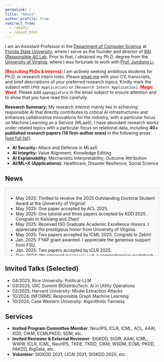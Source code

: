 ```yaml
---
permalink: /
title: "About"
author_profile: true
redirect_from:
  - /about/
  - /about.html
---
```




I am an Assistant Professor in the [Department of Computer Science](https://www.cs.fsu.edu) at [Florida State University](https://www.fsu.edu/), where I serve as the founder and director of [RAI (Responsible AI) Lab](https://yushundong.github.io//students/). Prior to that, I obtained my Ph.D. degree from the [University of Virginia](http://www.virginia.edu/), where I was fortunate to work with [Prof. Jundong Li](https://jundongli.github.io).

<span style="color:red">**\[Recruiting PhDs & Interns\]:**</span> I am actively seeking ambitious students for Ph.D. or research intern roles. Please [email me](mailto:yd24f@fsu.edu) with your CV, transcripts, and brief descriptions of your preferred research topics. Kindly mark the subject with `[PhD Application]` or `[Research Intern Application]`. <span style="color:red">**Magic Word**</span>: Please add `appoggiatura` in the email subject to ensure attention and to show that you have read this carefully.  

**Research Summary:** My research interest mainly lies in achieving responsible AI that directly contributes to critical AI infrastructures and enhances collaborative innovations for the industry, with a particular focus on Machine Learning as a Service (MLaaS). I have abundant research works under related topics with a particular focus on relational data, including **40+ published research papers (14 first-author ones)** in the following areas [[see full list]](https://scholar.google.com/citations?hl=en&user=_QUhuOMAAAAJ):


* **AI Security:** Attack and Defense in MLaaS
* **AI Integrity:** Value Alignment; Knowledge Editing
* **AI Explainability:** Mechanistic Interpretability; Outcome Attribution
* **AI/ML+X (Applications):** Healthcare; Disaster Resilience; Social Science

News
------

<div style="border:1px solid #ccc; padding:10px; height:200px; overflow:auto; background-color:#f9f9f9">

* May 2025: Thrilled to receive the 2025 Outstanding Doctoral Student Award at the University of Virginia!
* May 2025: One paper accepted by ACL 2025.
* May 2025: One tutorial and three papers accepted by KDD 2025. Congrats to Kaixiang and Zhan!
* May 2025: Received ISO Graduate Academic Excellence Honors. I appreciate the prestigious honor from University of Virginia.
* May 2025: Two papers accepted by ICML 2025. Congrats to Zebin!
* Jan. 2025: FYAP grant awarded. I appreciate the generous support from FSU.
* Jan. 2025: Two papers accepted by ICLR 2025.
* Dec. 2024: We released `Political-LLM`, a comprehensive guidebook outlining the recent advances in the interdisciplinary area of political science and LLMs. Check our [paper](https://arxiv.org/abs/2412.06864) and [online resources](http://political-llm.org)!
* Dec. 2024: Two papers accepted by AAAI 2025.
* Nov. 2024: Received The Collaborative Grant between Computer Science and Psychology. I appreciate the generous support from the Department of Computer Science and Department of Psychology at FSU.
* Oct. 2024: One paper accepted by TMLR.
* Oct. 2024: One paper accepted by BigData.
* Oct. 2024: Two papers accepted by NeurIPS.
* Sept. 2024: Received The College of Arts and Sciences Dean’s Faculty Award. I appreciate the generous support from the Dean's office.
* Sept. 2024: One paper accepted by EMNLP.
* Aug. 2024: We are preparing for seminar series [Student Seminars @FSU](https://cs-fsu.github.io/seminars.html). Contact us to present!
* Aug. 2024: New position started  in the [Department of Computer Science at Florida State University](https://www.cs.fsu.edu/department/faculty/).

</div>





Invited Talks (Selected)
------
* 04/2025, Rice University: Political-LLM
* 03/2025, UIIC Summit @DistribuTech: AI in Utility Operations
* 02/2025, Harvard University: Model Extraction Attacks
* 10/2024, INFORMS: Responsible Graph Machine Learning
* 10/2024, Case Western University: Algorithmic Fairness

  

Services
------

* **Invited Program Committee Member**: NeurIPS, ICLR, ICML, ACL, AAAI, KDD, CIKM, ECMLPKDD, SDM, etc.
* **Invited Reviewer & External Reviewer**: SIGKDD, SIGIR, AAAI, ICML, WWW, ICLR, ICML, NeurIPS, TKDE, TKDD, CIKM, WSDM, ECML-PKDD, PAKDD, BigData, etc.
* **Volunteer**: SIGKDD 2021, IJCAI 2021, SIGKDD 2020, etc.






